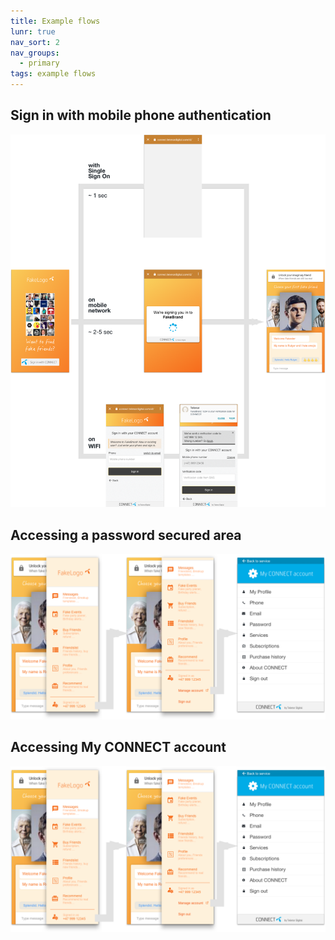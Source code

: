 ```yaml
---
title: Example flows
lunr: true
nav_sort: 2
nav_groups:
  - primary
tags: example flows
---
```


## Sign in with mobile phone authentication

![Sign in with mobile phone authentication](../img/sign-in-with-mobile-auth.png)

## Accessing a password secured area

![Accessing a password secure area](../img/access-my-connect.png)

## Accessing My CONNECT account

![Accessing My CONNECT account](../img/access-my-connect.png)
